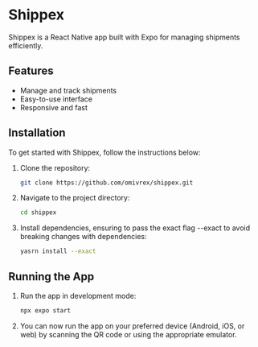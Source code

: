 # Shippex

Shippex is a React Native app built with Expo for managing shipments efficiently.

## Features

-   Manage and track shipments
-   Easy-to-use interface
-   Responsive and fast

## Installation

To get started with Shippex, follow the instructions below:

1. Clone the repository:

    ```bash
    git clone https://github.com/omivrex/shippex.git
    ```

2. Navigate to the project directory:

    ```bash
    cd shippex
    ```

3. Install dependencies, ensuring to pass the exact flag --exact to avoid breaking changes with dependencies:

    ```bash
    yasrn install --exact
    ```

## Running the App

1. Run the app in development mode:

    ```bash
    npx expo start
    ```

2. You can now run the app on your preferred device (Android, iOS, or web) by scanning the QR code or using the appropriate emulator.
